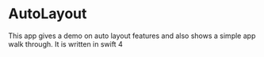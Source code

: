 # AutoLayout
This app gives a demo on auto layout features and also shows a simple app walk through.
It is written in swift 4
